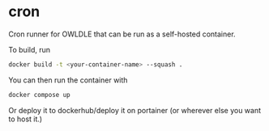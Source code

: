 # cron

Cron runner for OWLDLE that can be run as a self-hosted container.

To build, run
```bash
docker build -t <your-container-name> --squash .
```

You can then run the container with
```bash
docker compose up
```
Or deploy it to dockerhub/deploy it on portainer (or wherever else you want to host it.)
